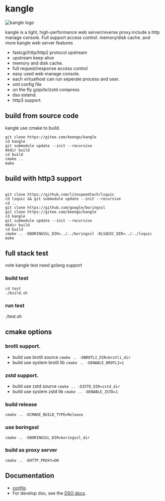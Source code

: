 # kangle
<img src="webadmin/logo.gif" alt="kangle logo"/>

kangle is a light, high-performance web server/reverse proxy.include a http manage console. Full support access control. memory/disk cache. and more kangle web server features
* fastcgi/http/http2 protocol upstream
* upstream keep alive
* memory and disk cache.
* full request/response access control
* easy used web manage console.
* each virtualhost can run seperate process and user.
* xml config file
* on the fly gzip/br/zstd compress
* dso extend.
* http3 support.

## build from source code
kangle use cmake to build.
```
git clone https://gitee.com/keengo/kangle
cd kangle
git submodule update --init --recursive
mkdir build
cd build
cmake ..
make
```
## build with http3 support
```

git clone https://github.com/litespeedtech/lsquic
cd lsquic && git submodule update --init --recursive
cd ..
git clone https://github.com/google/boringssl
git clone https://gitee.com/keengo/kangle
cd kangle
git submodule update --init --recursive
mkdir build
cd build
cmake .. -DBORINGSSL_DIR=../../boringssl -DLSQUIC_DIR=../../lsquic
make
```
## full stack test
note kangle test need golang support
### build test 
```
cd test
./build.sh
```
### run test
./test.sh

## cmake options
### brotli support.
* build use brotli source
`cmake .. -DBROTLI_DIR=brotli_dir`
* build use system brotli lib
`cmake .. -DENABLE_BROTLI=1`
### zstd support.
* build use zstd source
`cmake .. -DZSTD_DIR=zstd_dir`
* build use system zstd lib
`cmake .. -DENABLE_ZSTD=1`
### build release
`cmake .. -DCMAKE_BUILD_TYPE=Release`
### use boringssl
`cmake .. -DBORINGSSL_DIR=boringssl_dir`
### build as proxy server
`cmake .. -DHTTP_PROXY=ON`

## Documentation

* [config](./docs/config.md).
* For develop dso, see the [DSO docs](./docs/dso.md).
